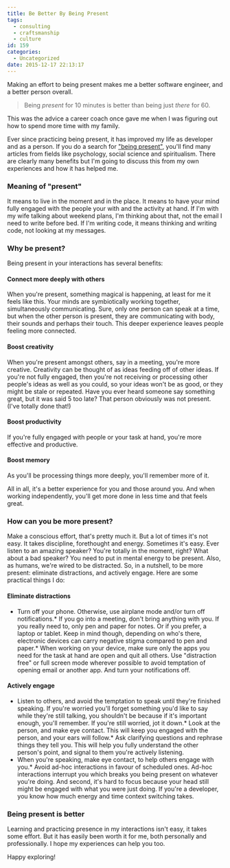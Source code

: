 ```yaml
---
title: Be Better By Being Present
tags:
  - consulting
  - craftsmanship
  - culture
id: 159
categories:
  - Uncategorized
date: 2015-12-17 22:13:17
---
```


Making an effort to being present makes me a better software engineer, and a better person overall.

> Being _present_ for 10 minutes is better than being just _there_ for 60.

This was the advice a career coach once gave me when I was figuring out how to spend more time with my family.

<!--more-->

Ever since practicing being present, it has improved my life as developer and as a person. If you do a search for ["being present"](https://duckduckgo.com/?q=being%20present), you'll find many articles from fields like psychology, social science and spiritualism. There are clearly many benefits but I'm going to discuss this from my own experiences and how it has helped me.

### Meaning of "present"

It means to live in the moment and in the place. It means to have your mind fully engaged with the people your with and the activity at hand. If I'm with my wife talking about weekend plans, I'm thinking about that, not the email I need to write before bed. If I'm writing code, it means thinking and writing code, not looking at my messages.

### Why be present?

Being present in your interactions has several benefits:

#### Connect more deeply with others

When you're present, something magical is happening, at least for me it feels like this. Your minds are symbiotically working together, simultaneously communicating. Sure, only one person can speak at a time, but when the other person is present, they are communicating with body, their sounds and perhaps their touch. This deeper experience leaves people feeling more connected.

#### Boost creativity

When you're present amongst others, say in a meeting, you're more creative. Creativity can be thought of as ideas feeding off of other ideas. If you're not fully engaged, then you're not receiving or processing other people's ideas as well as you could, so your ideas won't be as good, or they might be stale or repeated. Have you ever heard someone say something great, but it was said 5 too late? That person obviously was not present. (I've totally done that!)

#### Boost productivity

If you're fully engaged with people or your task at hand, you're more effective and productive.

#### Boost memory

As you'll be processing things more deeply, you'll remember more of it.

All in all, it's a better experience for you and those around you. And when working independently, you'll get more done in less time and that feels great.

### How can you be more present?

Make a conscious effort, that's pretty much it. But a lot of times it's not easy. It takes discipline, forethought and energy. Sometimes it's easy. Ever listen to an amazing speaker? You're totally in the moment, right? What about a bad speaker? You need to put in mental energy to be present. Also, as humans, we're wired to be distracted. So, in a nutshell, to be more present: eliminate distractions, and actively engage. Here are some practical things I do:

#### Eliminate distractions

*   Turn off your phone. Otherwise, use airplane mode and/or turn off notifications.*   If you go into a meeting, don't bring anything with you. If you really need to, only pen and paper for notes. Or if you prefer, a laptop or tablet. Keep in mind though, depending on who's there, electronic devices can carry negative stigma compared to pen and paper.*   When working on your device, make sure only the apps you need for the task at hand are open and quit all others. Use "distraction free" or full screen mode wherever possible to avoid temptation of opening email or another app. And turn your notifications off.

#### Actively engage

*   Listen to others, and avoid the temptation to speak until they're finished speaking. If you're worried you'll forget something you'd like to say while they're still talking, you shouldn't be because if it's important enough, you'll remember. If you're still worried, jot it down.*   Look at the person, and make eye contact. This will keep you engaged with the person, and your ears will follow.*   Ask clarifying questions and rephrase things they tell you. This will help you fully understand the other person's point, and signal to them you're actively listening.
*   When you're speaking, make eye contact, to help others engage with you.*   Avoid ad-hoc interactions in favour of scheduled ones. Ad-hoc interactions interrupt you which breaks you being present on whatever you're doing. And second, it's hard to focus because your head still might be engaged with what you were just doing. If you're a developer, you know how much energy and time context switching takes.

### Being present is better

Learning and practicing presence in my interactions isn't easy, it takes some effort. But it has easily been worth it for me, both personally and professionally. I hope my experiences can help you too.

Happy exploring!